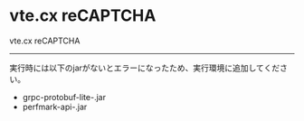 vte.cx reCAPTCHA
==========

vte.cx reCAPTCHA

----

実行時には以下のjarがないとエラーになったため、実行環境に追加してください。

* grpc-protobuf-lite-<version>.jar
* perfmark-api-<version>.jar
